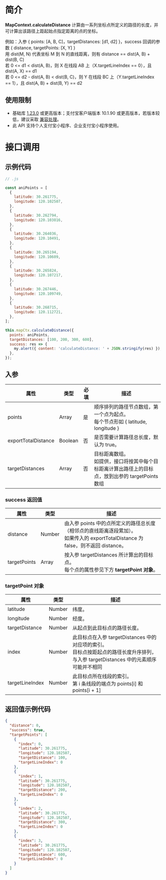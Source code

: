 # 简介

**MapContext.calculateDistance** 计算由一系列坐标点所定义的路径的长度，并可计算出该路径上距起始点指定距离的点的坐标。

例如：入参 { points: [A, B, C]，targetDistances: [d1, d2] }，success 回调的参数 { distance, targetPoints: [X, Y] } <br>用 dist(M, N) 代表坐标 M 到 N 的直线距离，则有 distance == dist(A, B) + dist(B, C)<br>若 0 <= d1 < dist(A, B)，则 X 在线段 AB 上（X.targetLineIndex == 0），且 dist(A, X) == d1<br>若 0 <= d2 - dist(A, B) < dist(B, C)，则 Y 在线段 BC 上（Y.targetLineIndex == 1），且 dist(A, B) + dist(B, Y) == d2

## 使用限制

- 基础库 [1.23.0](https://opendocs.alipay.com/mini/framework/lib) 或更高版本；支付宝客户端版本 10.1.90 或更高版本，若版本较低，建议采取 [兼容处理](https://opendocs.alipay.com/mini/framework/compatibility)。
- 此 API 支持个人支付宝小程序、企业支付宝小程序使用。

# 接口调用

## 示例代码

```javascript
// .js

const aniPoints = [
  {
    latitude: 30.261775,
    longitude: 120.102507,
  },
  {
    latitude: 30.262794,
    longitude: 120.103816,
  },
  {
    latitude: 30.264036,
    longitude: 120.10491,
  },
  {
    latitude: 30.265194,
    longitude: 120.10609,
  },
  {
    latitude: 30.265824,
    longitude: 120.107217,
  },
  {
    latitude: 30.267446,
    longitude: 120.109749,
  },
  {
    latitude: 30.268715,
    longitude: 120.112721,
  },
];

this.mapCtx.calculateDistance({
  points: aniPoints,
  targetDistances: [100, 200, 300, 600],
  success: res => {
    my.alert({ content: 'calculateDistance: ' + JSON.stringify(res) });
  },
});
```

## 入参

| **属性** | **类型** | **必填** | **描述** |
| --- | --- | --- | --- |
| points | Array | 是 | 顺序排列的路径节点数组，第一个点为起点。<br>每个节点形如 { latitude, longitude } |
| exportTotalDistance | Boolean | 否 | 是否需要计算路径总长度，默认为 true。 |
| targetDistances | Array | 否 | 目标距离数组。<br>如提供，接口将按其中每个目标距离计算出路径上的目标点，放到出参的 targetPoints 数组 |

### success 返回值

| **属性** | **类型** | **描述** |
| --- | --- | --- |
| distance | Number | 由入参 points 中的点所定义的路径总长度（相邻点的直线距离逐段累加）。<br>如果传入的 exportTotalDistance 为 false，则不返回 distance。 |
| targetPoints | Array | 按入参 targetDistances 所计算出的目标点。<br />每个点的属性参见下方 **targetPoint 对象**。 |

### targetPoint 对象

| **属性** | **类型** | **描述** |
| --- | --- | --- |
| latitude | Number | 纬度。 |
| longitude | Number | 经度。 |
| targetDistance | Number | 从起点到此目标点的路径长度。 |
| index | Number | 此目标点在入参 targetDistances 中的对应项的索引。<br>目标点按距起点的路径长度升序排列，与入参 targetDistances 中的元素顺序可能并不相同 |
| targetLineIndex | Number | 此目标点所在线段的索引。<br>第 i 条线段的端点为 points[i] 和 points[i + 1] |

## 返回值示例代码

```json
{
  "distance": 0,
  "success": true,
  "targetPoints": [
    {
      "index": 0,
      "latitude": 30.261775,
      "longitude": 120.102507,
      "targetDistance": 100,
      "targetLineIndex": 0
    },
    {
      "index": 1,
      "latitude": 30.261775,
      "longitude": 120.102507,
      "targetDistance": 200,
      "targetLineIndex": 0
    },
    {
      "index": 2,
      "latitude": 30.261775,
      "longitude": 120.102507,
      "targetDistance": 300,
      "targetLineIndex": 0
    },
    {
      "index": 3,
      "latitude": 30.261775,
      "longitude": 120.102507,
      "targetDistance": 600,
      "targetLineIndex": 0
    }
  ]
}
```
